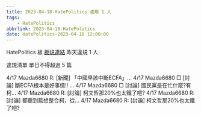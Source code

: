 ```yaml
---
title: 2023-04-18-HatePolitics 違規 1 人
tags:
    - HatePolitics
abbrlink: 2023-04-18-HatePolitics
date: HatePolitics-2023-04-18 12:00:00
---
```

HatePolitics 板 [板規連結](https://www.ptt.cc/bbs/HatePolitics/M.1617115262.A.D60.html)
昨天違規 1 人
<!-- more -->

違規清單
單日不得超過 5 篇

4/17 Mazda6680 R: [新聞] 「中國早該中斷ECFA」…
4/17 Mazda6680 □ [討論] 斷ECFA根本是好事情!! …
4/17 Mazda6680 □ [討論] 國民黨是在忙什麼?有柯…
4/17 Mazda6680 R: [討論] 柯文哲那20%也太鐵了吧?
4/17 Mazda6680 R: [討論] 都聽到藍想整合柯，從…
4/17 Mazda6680 R: [討論] 柯文哲那20%也太鐵了吧?